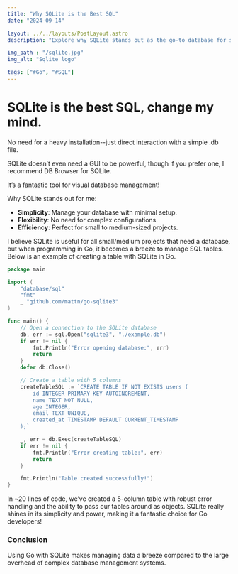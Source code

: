 ```yaml
---
title: "Why SQLite is the Best SQL"
date: "2024-09-14"

layout: ../../layouts/PostLayout.astro
description: "Explore why SQLite stands out as the go-to database for simplicity, flexibility, and efficiency."

img_path : "/sqlite.jpg"
img_alt: "Sqlite logo"

tags: ["#Go", "#SQL"]
---
```


# SQLite is the best SQL, change my mind.

No need for a heavy installation--just direct interaction with a simple .db file.

SQLite doesn’t even need a GUI to be powerful, though if you prefer one, I recommend DB Browser for SQLite. 

It’s a fantastic tool for visual database management!

Why SQLite stands out for me:

- **Simplicity**: Manage your database with minimal setup.
- **Flexibility**: No need for complex configurations.
- **Efficiency**: Perfect for small to medium-sized projects.

I believe SQLite is useful for all small/medium projects that need a database, but when programming in Go, it becomes a breeze to manage SQL tables. Below is an example of creating a table with SQLite in Go.

```go
package main

import (
    "database/sql"
    "fmt"
    _ "github.com/mattn/go-sqlite3"
)

func main() {
    // Open a connection to the SQLite database
    db, err := sql.Open("sqlite3", "./example.db")
    if err != nil {
        fmt.Println("Error opening database:", err)
        return
    }
    defer db.Close()

    // Create a table with 5 columns
    createTableSQL := `CREATE TABLE IF NOT EXISTS users (
        id INTEGER PRIMARY KEY AUTOINCREMENT,
        name TEXT NOT NULL,
        age INTEGER,
        email TEXT UNIQUE,
        created_at TIMESTAMP DEFAULT CURRENT_TIMESTAMP
    );`

    _, err = db.Exec(createTableSQL)
    if err != nil {
        fmt.Println("Error creating table:", err)
        return
    }

    fmt.Println("Table created successfully!")
}
```

In ~20 lines of code, we’ve created a 5-column table with robust error handling and the ability to pass our tables around as objects. SQLite really shines in its simplicity and power, making it a fantastic choice for Go developers!

### Conclusion

Using Go with SQLite makes managing data a breeze compared to the large overhead of complex database management systems.